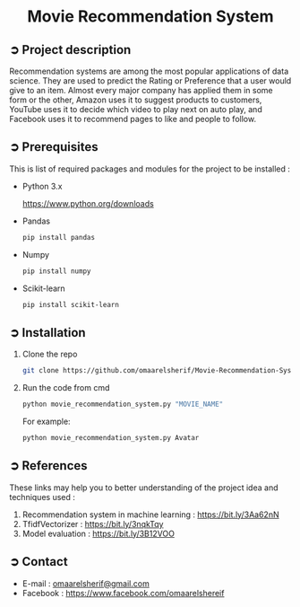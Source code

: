 
<!-- PROJECT TITLE -->
<h1 align="center">Movie Recommendation System</h1>

<!-- PROJECT DESCRIPTION -->
## ➲ Project description
Recommendation systems are among the most popular applications of data science.
They are used to predict the Rating or Preference that a user would give to an item.
Almost every major company has applied them in some form or the other, Amazon uses it
to suggest products to customers, YouTube uses it to decide which video to play next on auto play,
and Facebook uses it to recommend pages to like and people to follow.

<!-- PREREQUISTIES -->
## ➲ Prerequisites
This is list of required packages and modules for the project to be installed :
* Python 3.x

  <https://www.python.org/downloads>
  
* Pandas 
  ```sh
  pip install pandas
  ```
* Numpy
  ```sh
  pip install numpy
  ```
* Scikit-learn
  ```sh
  pip install scikit-learn
  ```

<!-- INSTALLATION -->
## ➲ Installation
1. Clone the repo
   ```sh
   git clone https://github.com/omaarelsherif/Movie-Recommendation-System-Using-Machine-Learning.git
   ```
2. Run the code from cmd
   ```sh
   python movie_recommendation_system.py "MOVIE_NAME"
   ```
   For example:
   ```sh
   python movie_recommendation_system.py Avatar
   ```
   
<!-- REFERENCES -->
## ➲ References
These links may help you to better understanding of the project idea and techniques used :
1. Recommendation system in machine learning : https://bit.ly/3Aa62nN
2. TfidfVectorizer : https://bit.ly/3nqkTqy
3. Model evaluation : https://bit.ly/3B12VOO

<!-- CONTACT -->
## ➲ Contact
- E-mail :  [omaarelsherif@gmail.com](mailto:omaarelsherif@gmail.com)
- Facebook : https://www.facebook.com/omaarelshereif
